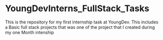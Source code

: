 
# YoungDevInterns_FullStack_Tasks
This is the repository for my first internship task at YoungDev. This includes a Basic full stack projects that was one of the project that I created during my one Month intenship

